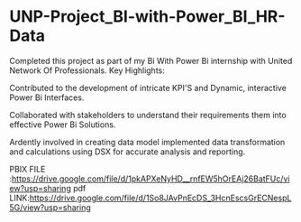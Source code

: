 # UNP-Project_BI-with-Power_BI_HR-Data
Completed this project as part of my Bi With Power Bi internship with United Network Of Professionals.
Key Highlights:

Contributed to the development of intricate KPI'S and Dynamic, interactive Power Bi Interfaces.

Collaborated with stakeholders to understand their requirements them into effective Power Bi Solutions.

Ardently involved in creating data model implemented data transformation and calculations using DSX for accurate analysis and reporting.

PBIX FILE :https://drive.google.com/file/d/1pkAPXeNyHD__rnfEW5hOrEAj26BatFUc/view?usp=sharing
pdf LINK:https://drive.google.com/file/d/1So8JAvPnEcDS_3HcnEscsGrECNespL5G/view?usp=sharing
